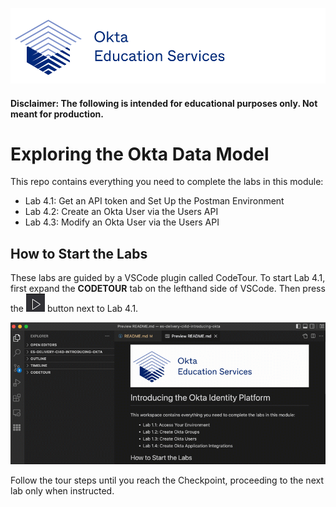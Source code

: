 [![Okta Training](./.tour-resources/oktaeduservices.png "Okta Education Services")](https://www.okta.com/services/training/)

#### Disclaimer: The following is intended for educational purposes only. Not meant for production.

# Exploring the Okta Data Model

This repo contains everything you need to complete the labs in this module:

- Lab 4.1: Get an API token and Set Up the Postman Environment
- Lab 4.2: Create an Okta User via the Users API
- Lab 4.3: Modify an Okta User via the Users API

## How to Start the Labs


These labs are guided by a VSCode plugin called CodeTour. To start Lab 4.1, first expand the **CODETOUR** tab on the lefthand side of VSCode. Then press the ![Start Tour](./.tour-resources/play.png) button next to Lab 4.1.

![Start Code Tour](./.tour-resources/start-tour.gif)

Follow the tour steps until you reach the Checkpoint, proceeding to the next lab only when instructed.

